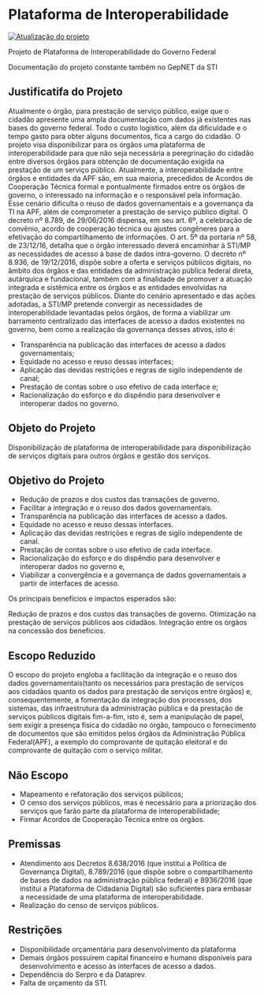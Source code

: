 # Plataforma de Interoperabilidade 
[![Atualização do projeto](https://badge.waffle.io/govbr/plataforma-interoperabilidade.svg?label=em%20progresso&title=Projeto)](http://waffle.io/govbr/plataforma-interoperabilidade)

Projeto de Plataforma de Interoperabilidade do Governo Federal

Documentação do projeto constante também no GepNET da STI
## Justificatifa do Projeto

Atualmente o órgão, para prestação de serviço público, exige que o cidadão apresente uma ampla documentação com dados já existentes nas bases do governo federal. Todo o custo logístico, além da dificuldade e o tempo gasto para obter alguns documentos, fica a cargo do cidadão.
O projeto visa disponibilizar para os órgãos uma plataforma de interoperabilidade para que não seja necessária a peregrinação do cidadão entre diversos órgãos para obtenção de documentação exigida na prestação de um serviço público.
Atualmente, a interoperabilidade entre órgãos e entidades da APF são, em sua maioria, precedidos de Acordos de Cooperação Técnica formal e pontualmente firmados entre os órgãos de governo, o interessado na informação e o responsável pela informação.
Esse cenário dificulta o reuso de dados governamentais e a governança da TI na APF, além de comprometer a prestação de serviço público digital.
O decreto nº 8.789, de 29/06/2016 dispensa, em seu art. 6º, a celebração de convênio, acordo de cooperação técnica ou ajustes congêneres para a efetivação do compartilhamento de informações.
O art. 5º da portaria nº 58, de 23/12/16, detalha que o órgão interessado deverá encaminhar à STI/MP as necessidades de acesso à base de dados intra-governo.
O decreto nº 8.936, de 19/12/2016, dispõe sobre a oferta e serviços públicos digitais, no âmbito dos órgãos e das entidades da administração pública federal direta, autárquica e fundacional, também com a finalidade de promover a atuação integrada e sistêmica entre os órgãos e as entidades envolvidas na prestação de serviços públicos.
Diante do cenário apresentado e das ações adotadas, a STI/MP pretende convergir as necessidades de interoperabilidade levantadas pelos órgãos, de forma a viabilizar um barramento centralizado das interfaces de acesso a dados existentes no governo, bem como a realização da governança desses ativos, isto é:
- Transparência na publicação das interfaces de acesso a dados governamentais;
- Equidade no acesso e reuso dessas interfaces;
- Aplicação das devidas restrições e regras de sigilo independente de canal;
- Prestação de contas sobre o uso efetivo de cada interface e;
- Racionalização do esforço e do dispêndio para desenvolver e interoperar dados no governo.

## Objeto do Projeto
Disponibilização de plataforma de interoperabilidade para disponibilização de serviços digitais para outros órgãos e gestão dos serviços.

## Objetivo do Projeto
- Redução de prazos e dos custos das transações de governo.
- Facilitar a integração e o reuso dos dados governamentais.
- Transparência na publicação das interfaces de acesso a dados.
- Equidade no acesso e reuso dessas interfaces.
- Aplicação das devidas restrições e regras de sigilo independente de canal.
- Prestação de contas sobre o uso efetivo de cada interface.
- Racionalização do esforço e do dispêndio para desenvolver e interoperar dados no governo e,
- Viabilizar a convergência e a governança de dados governamentais a partir de interfaces de acesso.

Os principais benefícios e impactos esperados são:

Redução de prazos e dos custos das transações de governo.
Otimização na prestação de serviços públicos aos cidadãos.
Integração entre os órgãos na concessão dos benefícios. 

## Escopo Reduzido
O escopo do projeto engloba a facilitação da integração e o reuso dos dados governamentais(tanto os necessários para prestação de serviços aos cidadãos quanto os dados para prestação de serviços entre órgãos) e, consequentemente, a fomentação da integração dos processos, dos sistemas, das infraestrutura da administração pública e da prestação de serviços públicos digitais fim-a-fim, isto é, sem a manipulação de papel, sem exigir a presença física do cidadão no órgão, tampouco o fornecimento de documentos que são emitidos pelos órgãos da Administração Pública Federal(APF), a exemplo do comprovante de quitação eleitoral e do comprovante de quitação com o serviço militar. 

## Não Escopo

- Mapeamento e refatoração dos serviços públicos;
- O censo dos serviços públicos, mas é necessário para a priorização dos serviços que farão parte da plataforma de interoperabilidade;
- Firmar Acordos de Cooperação Técnica entre os órgãos.

## Premissas

- Atendimento aos Decretos 8.638/2016 (que institui a Política de Governança Digital), 8.789/2016 (que dispõe sobre o compartilhamento de bases de dados na administração pública federal) e 8936/2016 (que institui a Plataforma de Cidadania Digital) são suficientes para embasar a necessidade de uma plataforma de interoperabilidade.
- Realização do censo de serviços públicos.  

## Restrições

- Disponibilidade orçamentária para desenvolvimento da plataforma
- Demais órgãos possuírem capital financeiro e humano disponíveis para desenvolvimento e acesso às interfaces de acesso a dados.
- Dependência do Serpro e da Dataprev.
- Falta de orçamento da STI.  
